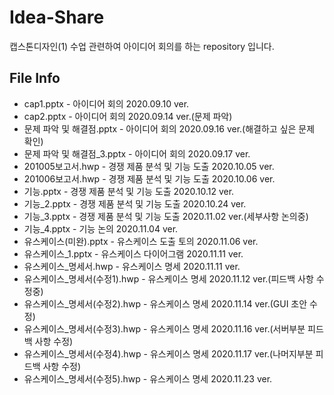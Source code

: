 # Idea-Share

캡스톤디자인(1) 수업 관련하여 아이디어 회의를 하는 repository 입니다.

## File Info

- cap1.pptx - 아이디어 회의 2020.09.10 ver.
- cap2.pptx - 아이디어 회의 2020.09.14 ver.(문제 파악)
- 문제 파악 및 해결점.pptx - 아이디어 회의 2020.09.16 ver.(해결하고 싶은 문제 확인)
- 문제 파악 및 해결점_3.pptx - 아이디어 회의 2020.09.17 ver.
- 201005보고서.hwp - 경쟁 제품 분석 및 기능 도출 2020.10.05 ver.
- 201006보고서.hwp - 경쟁 제품 분석 및 기능 도출 2020.10.06 ver.
- 기능.pptx - 경쟁 제품 분석 및 기능 도출 2020.10.12 ver.
- 기능_2.pptx - 경쟁 제품 분석 및 기능 도출 2020.10.24 ver.
- 기능_3.pptx - 경쟁 제품 분석 및 기능 도출 2020.11.02 ver.(세부사항 논의중)
- 기능_4.pptx - 기능 논의 2020.11.04 ver.
- 유스케이스(미완).pptx - 유스케이스 도출 토의 2020.11.06 ver.
- 유스케이스_1.pptx - 유스케이스 다이어그램 2020.11.11 ver.
- 유스케이스_명세서.hwp - 유스케이스 명세 2020.11.11 ver.
- 유스케이스_명세서(수정1).hwp - 유스케이스 명세 2020.11.12 ver.(피드백 사항 수정중)
- 유스케이스_명세서(수정2).hwp - 유스케이스 명세 2020.11.14 ver.(GUI 초안 수정)
- 유스케이스_명세서(수정3).hwp - 유스케이스 명세 2020.11.16 ver.(서버부분 피드백 사항 수정)
- 유스케이스_명세서(수정4).hwp - 유스케이스 명세 2020.11.17 ver.(나머지부분 피드백 사항 수정)
- 유스케이스_명세서(수정5).hwp - 유스케이스 명세 2020.11.23 ver.
